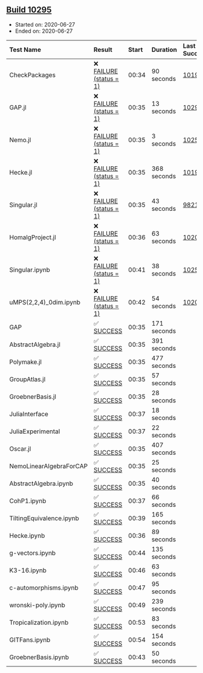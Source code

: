 ## [Build 10295](https://oscarci.mathematik.uni-kl.de/job/oscar/10295/)

* Started on: 2020-06-27
* Ended on: 2020-06-27

| Test Name    | Result | Start | Duration | Last Success | First Failure |
|:-------------|:-------|:------|:---------|:-------------|:--------------|
| CheckPackages | ❌ [FAILURE (status = 1)](https://oscarci.mathematik.uni-kl.de/job/oscar/10295/artifact/logs/build-10295/CheckPackages.log) | 00:34 | 90 seconds | [10197](https://oscarci.mathematik.uni-kl.de/job/oscar/10197/) | [10198](https://oscarci.mathematik.uni-kl.de/job/oscar/10198/) |
| GAP.jl | ❌ [FAILURE (status = 1)](https://oscarci.mathematik.uni-kl.de/job/oscar/10295/artifact/logs/build-10295/GAP.jl.log) | 00:35 | 13 seconds | [10294](https://oscarci.mathematik.uni-kl.de/job/oscar/10294/) | [10295](https://oscarci.mathematik.uni-kl.de/job/oscar/10295/) |
| Nemo.jl | ❌ [FAILURE (status = 1)](https://oscarci.mathematik.uni-kl.de/job/oscar/10295/artifact/logs/build-10295/Nemo.jl.log) | 00:35 | 3 seconds | [10252](https://oscarci.mathematik.uni-kl.de/job/oscar/10252/) | [10253](https://oscarci.mathematik.uni-kl.de/job/oscar/10253/) |
| Hecke.jl | ❌ [FAILURE (status = 1)](https://oscarci.mathematik.uni-kl.de/job/oscar/10295/artifact/logs/build-10295/Hecke.jl.log) | 00:35 | 368 seconds | [10197](https://oscarci.mathematik.uni-kl.de/job/oscar/10197/) | [10198](https://oscarci.mathematik.uni-kl.de/job/oscar/10198/) |
| Singular.jl | ❌ [FAILURE (status = 1)](https://oscarci.mathematik.uni-kl.de/job/oscar/10295/artifact/logs/build-10295/Singular.jl.log) | 00:35 | 43 seconds | [9821](https://oscarci.mathematik.uni-kl.de/job/oscar/9821/) | [9822](https://oscarci.mathematik.uni-kl.de/job/oscar/9822/) |
| HomalgProject.jl | ❌ [FAILURE (status = 1)](https://oscarci.mathematik.uni-kl.de/job/oscar/10295/artifact/logs/build-10295/HomalgProject.jl.log) | 00:36 | 63 seconds | [10209](https://oscarci.mathematik.uni-kl.de/job/oscar/10209/) | [10210](https://oscarci.mathematik.uni-kl.de/job/oscar/10210/) |
| Singular.ipynb | ❌ [FAILURE (status = 1)](https://oscarci.mathematik.uni-kl.de/job/oscar/10295/artifact/logs/build-10295/Singular.ipynb.log) | 00:41 | 38 seconds | [10252](https://oscarci.mathematik.uni-kl.de/job/oscar/10252/) | [10253](https://oscarci.mathematik.uni-kl.de/job/oscar/10253/) |
| uMPS(2,2,4)_0dim.ipynb | ❌ [FAILURE (status = 1)](https://oscarci.mathematik.uni-kl.de/job/oscar/10295/artifact/logs/build-10295/uMPS-2-2-4-_0dim.ipynb.log) | 00:42 | 54 seconds | [10209](https://oscarci.mathematik.uni-kl.de/job/oscar/10209/) | [10210](https://oscarci.mathematik.uni-kl.de/job/oscar/10210/) |
| GAP | ✅ [SUCCESS](https://oscarci.mathematik.uni-kl.de/job/oscar/10295/artifact/logs/build-10295/GAP.log) | 00:35 | 171 seconds |  |  |
| AbstractAlgebra.jl | ✅ [SUCCESS](https://oscarci.mathematik.uni-kl.de/job/oscar/10295/artifact/logs/build-10295/AbstractAlgebra.jl.log) | 00:35 | 391 seconds |  |  |
| Polymake.jl | ✅ [SUCCESS](https://oscarci.mathematik.uni-kl.de/job/oscar/10295/artifact/logs/build-10295/Polymake.jl.log) | 00:35 | 477 seconds |  |  |
| GroupAtlas.jl | ✅ [SUCCESS](https://oscarci.mathematik.uni-kl.de/job/oscar/10295/artifact/logs/build-10295/GroupAtlas.jl.log) | 00:35 | 57 seconds |  |  |
| GroebnerBasis.jl | ✅ [SUCCESS](https://oscarci.mathematik.uni-kl.de/job/oscar/10295/artifact/logs/build-10295/GroebnerBasis.jl.log) | 00:35 | 28 seconds |  |  |
| JuliaInterface | ✅ [SUCCESS](https://oscarci.mathematik.uni-kl.de/job/oscar/10295/artifact/logs/build-10295/JuliaInterface.log) | 00:37 | 18 seconds |  |  |
| JuliaExperimental | ✅ [SUCCESS](https://oscarci.mathematik.uni-kl.de/job/oscar/10295/artifact/logs/build-10295/JuliaExperimental.log) | 00:37 | 22 seconds |  |  |
| Oscar.jl | ✅ [SUCCESS](https://oscarci.mathematik.uni-kl.de/job/oscar/10295/artifact/logs/build-10295/Oscar.jl.log) | 00:35 | 407 seconds |  |  |
| NemoLinearAlgebraForCAP | ✅ [SUCCESS](https://oscarci.mathematik.uni-kl.de/job/oscar/10295/artifact/logs/build-10295/NemoLinearAlgebraForCAP.log) | 00:35 | 25 seconds |  |  |
| AbstractAlgebra.ipynb | ✅ [SUCCESS](https://oscarci.mathematik.uni-kl.de/job/oscar/10295/artifact/logs/build-10295/AbstractAlgebra.ipynb.log) | 00:35 | 40 seconds |  |  |
| CohP1.ipynb | ✅ [SUCCESS](https://oscarci.mathematik.uni-kl.de/job/oscar/10295/artifact/logs/build-10295/CohP1.ipynb.log) | 00:37 | 66 seconds |  |  |
| TiltingEquivalence.ipynb | ✅ [SUCCESS](https://oscarci.mathematik.uni-kl.de/job/oscar/10295/artifact/logs/build-10295/TiltingEquivalence.ipynb.log) | 00:39 | 165 seconds |  |  |
| Hecke.ipynb | ✅ [SUCCESS](https://oscarci.mathematik.uni-kl.de/job/oscar/10295/artifact/logs/build-10295/Hecke.ipynb.log) | 00:36 | 89 seconds |  |  |
| g-vectors.ipynb | ✅ [SUCCESS](https://oscarci.mathematik.uni-kl.de/job/oscar/10295/artifact/logs/build-10295/g-vectors.ipynb.log) | 00:44 | 135 seconds |  |  |
| K3-16.ipynb | ✅ [SUCCESS](https://oscarci.mathematik.uni-kl.de/job/oscar/10295/artifact/logs/build-10295/K3-16.ipynb.log) | 00:46 | 63 seconds |  |  |
| c-automorphisms.ipynb | ✅ [SUCCESS](https://oscarci.mathematik.uni-kl.de/job/oscar/10295/artifact/logs/build-10295/c-automorphisms.ipynb.log) | 00:47 | 95 seconds |  |  |
| wronski-poly.ipynb | ✅ [SUCCESS](https://oscarci.mathematik.uni-kl.de/job/oscar/10295/artifact/logs/build-10295/wronski-poly.ipynb.log) | 00:49 | 239 seconds |  |  |
| Tropicalization.ipynb | ✅ [SUCCESS](https://oscarci.mathematik.uni-kl.de/job/oscar/10295/artifact/logs/build-10295/Tropicalization.ipynb.log) | 00:53 | 83 seconds |  |  |
| GITFans.ipynb | ✅ [SUCCESS](https://oscarci.mathematik.uni-kl.de/job/oscar/10295/artifact/logs/build-10295/GITFans.ipynb.log) | 00:54 | 154 seconds |  |  |
| GroebnerBasis.ipynb | ✅ [SUCCESS](https://oscarci.mathematik.uni-kl.de/job/oscar/10295/artifact/logs/build-10295/GroebnerBasis.ipynb.log) | 00:43 | 50 seconds |  |  |

